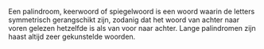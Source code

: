 Een palindroom, keerwoord of spiegelwoord is een woord waarin de letters symmetrisch gerangschikt zijn, zodanig dat het woord van achter naar voren gelezen 
hetzelfde is als van voor naar achter. Lange palindromen zijn haast altijd zeer gekunstelde woorden.

